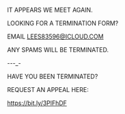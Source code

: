IT APPEARS WE MEET AGAIN.

LOOKING FOR A TERMINATION FORM?

EMAIL LEES83596@ICLOUD.COM

ANY SPAMS WILL BE TERMINATED.

-_-_-_-

HAVE YOU BEEN TERMINATED?

REQUEST AN APPEAL HERE:

https://bit.ly/3PlFhDF
